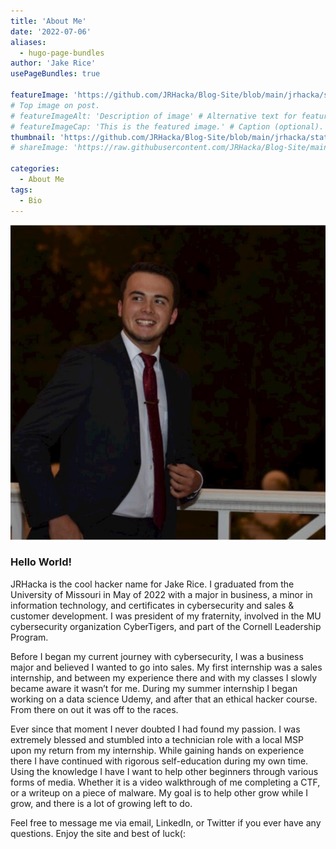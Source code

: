 ```yaml
---
title: 'About Me'
date: '2022-07-06'
aliases:
  - hugo-page-bundles
author: 'Jake Rice'
usePageBundles: true

featureImage: 'https://github.com/JRHacka/Blog-Site/blob/main/jrhacka/static/logos/me.jpg'
# Top image on post.
# featureImageAlt: 'Description of image' # Alternative text for featured image.
# featureImageCap: 'This is the featured image.' # Caption (optional).
thumbnail: 'https://github.com/JRHacka/Blog-Site/blob/main/jrhacka/static/logos/me.jpg' # Image in lists of posts.
# shareImage: 'https://raw.githubusercontent.com/JRHacka/Blog-Site/main/jrhacka/static/logos/logo.png' # For SEO and social media snippets.

categories:
  - About Me
tags:
  - Bio
---
```

![:left ::round](https://raw.githubusercontent.com/JRHacka/Blog-Site/main/jrhacka/static/logos/me.jpg) 
### Hello World!


JRHacka is the cool hacker name for Jake Rice. I graduated from the University of Missouri in May of 2022 with a major in business, a minor in information technology, and certificates in cybersecurity and sales & customer development. I was president of my fraternity, involved in the MU cybersecurity organization CyberTigers, and part of the Cornell Leadership Program.


Before I began my current journey with cybersecurity, I was a business major and believed I wanted to go into sales. My first internship was a sales internship, and between my experience there and with my classes I slowly became aware it wasn’t for me. During my summer internship I began working on a data science Udemy, and after that an ethical hacker course. From there on out it was off to the races.


Ever since that moment I never doubted I had found my passion. I was extremely blessed and stumbled into a technician role with a local MSP upon my return from my internship. While gaining hands on experience there I have continued with rigorous self-education during my own time. Using the knowledge I have I want to help other beginners through various forms of media. Whether it is a video walkthrough of me completing a CTF, or a writeup on a piece of malware. My goal is to help other grow while I grow, and there is a lot of growing left to do.


Feel free to message me via email, LinkedIn, or Twitter if you ever have any questions. Enjoy the site and best of luck(: